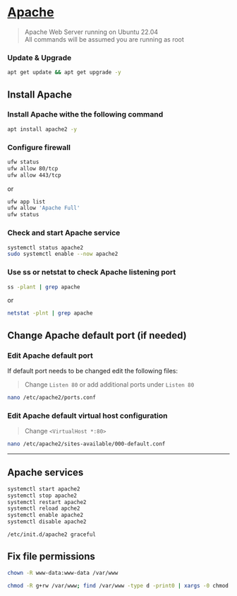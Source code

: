 # [Apache](https://httpd.apache.org/)
> Apache Web Server running on Ubuntu 22.04 \
> All commands will be assumed you are running as root

### Update & Upgrade
```bash
apt get update && apt get upgrade -y
```

## Install Apache
### Install Apache withe the following command
```bash
apt install apache2 -y
```

### Configure firewall
```bash
ufw status
ufw allow 80/tcp
ufw allow 443/tcp
```
or
```bash
ufw app list
ufw allow 'Apache Full'
ufw status
```

### Check and start Apache service
```bash
systemctl status apache2
sudo systemctl enable --now apache2
```

### Use ss or netstat to check Apache listening port
```bash
ss -plant | grep apache
```
or
```bash
netstat -plnt | grep apache
```

## Change Apache default port (if needed)
### Edit Apache default port
If default port needs to be changed edit the following files:
> Change `Listen 80` or add additional ports under `Listen 80`
```bash
nano /etc/apache2/ports.conf
```

### Edit Apache default virtual host configuration
> Change `<VirtualHost *:80>`
```bash
nano /etc/apache2/sites-available/000-default.conf
```

---

## Apache services
```bash
systemctl start apache2
systemctl stop apache2
systemctl restart apache2
systemctl reload apche2
systemctl enable apache2
systemctl disable apache2

/etc/init.d/apache2 graceful
```

## Fix file permissions
```bash
chown -R www-data:www-data /var/www
```
```bash
chmod -R g+rw /var/www; find /var/www -type d -print0 | xargs -0 chmod g+s
```